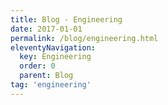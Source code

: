```yaml
---
title: Blog - Engineering
date: 2017-01-01
permalink: /blog/engineering.html
eleventyNavigation:
  key: Engineering
  order: 0
  parent: Blog
tag: 'engineering'
---
```


